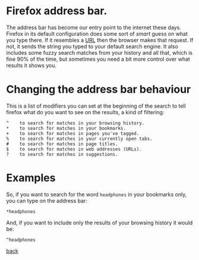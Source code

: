 <!--
title: firefox address bar tips
author: erxeto
description: Some useful tips for using the firefox address bar more
efficiently
-->

# Firefox address bar.

The address bar has become our entry point to the internet these days.
Firefox in its default configuration does some sort of _smart_ guess on
what you type there.  If it resembles a [URL](https://en.wikipedia.org/wiki/URL)
then the browser makes that request.  If not, it sends the string you typed
to your default search engine.  It also includes some fuzzy search matches
from your history and all that, which is fine 90% of the time, but
sometimes you need a bit more control over what results it shows you.

# Changing the address bar behaviour

This is a list of modifiers you can set at the beginning of the search to
tell firefox what do you want to see on the results, a kind of filtering:

```
^    to search for matches in your browsing history.
*    to search for matches in your bookmarks.
+    to search for matches in pages you've tagged.
%    to search for matches in your currently open tabs.
#    to search for matches in page titles.
$    to search for matches in web addresses (URLs).
?    to search for matches in suggestions.
```

# Examples

So, if you want to search for the word `headphones` in your bookmarks only,
you can type on the address bar:

`*headphones`

And, if you want to include only the results of your browsing history it
would be:

`^headphones`

[back](/)
